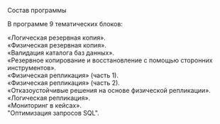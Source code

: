Состав программы

В программе 9 тематических блоков:

«Логическая резервная копия».   
«Физическая резервная копия».   
«Валидация каталога баз данных».   
«Резервное копирование и восстановление с помощью сторонних инструментов».   
«Физическая репликация» (часть 1).   
«Физическая репликация» (часть 2).  
«Отказоустойчивые решения на основе физической репликации».   
«Логическая репликация».   
«Мониторинг в кейсах».   
"Оптимизация запросов SQL".   


